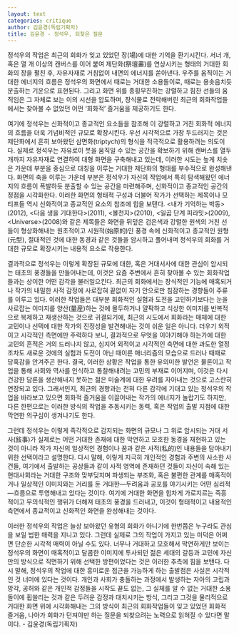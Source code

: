 ```yaml
---
layout: text
categories: critique
author: 김윤경(독립기획자)
title: 김윤경 - 정석우, 되찾은 질문
---
```


정석우의 작업은 최근의 회화가 잊고 있었던 장(場)에 대한 기억을 환기시킨다. 서너 개, 혹은 열 개 이상의 캔버스를 이어 붙여 제단화(祭壇畵)를 연상시키는 형태의 거대한 회화의 장을 펼친 후, 자유자재로 거침없이 내면의 에너지를 쏟아낸다. 우주를 움직이는 거대한 에너지의 흐름은 정석우의 화면에서 때로는 거대한 소용돌이로, 때로는 용솟음치듯 분출하는 기운으로 표현된다. 그리고 화면 위를 종횡무진하는 강렬하고 힘찬 선들의 움직임은 그 자체로 보는 이의 시선을 압도하며, 장식물로 전락해버린 최근의 회화작업들에서는 찾아볼 수 없었던 어떤 ‘회화적’ 즐거움을 제공하기도 한다.

여기에 정석우는 신화적이고 종교적인 요소들을 참조해 이 강렬하고 거친 회화적 에너지의 흐름을 더욱 기념비적인 규모로 확장시킨다. 우선 시각적으로 가장 두드러지는 것은 제단화에서 흔히 보아왔던 삼면화(triptych)의 형식을 적극적으로 활용하려는 의도이다. 실제로 정석우는 자유로이 붓을 움직일 수 있는 공간을 확보하기 위해 캔버스를 열두 개까지 자유자재로 연결하여 대형 화면을 구축해내고 있는데, 이러한 시도는 높게 치솟은 가운데 부분을 중심으로 대칭을 이루는 거대한 제단화의 형태를 부수적으로 완성해낸다. 화면의 축을 이루는 가운데 부분은 정석우가 자신의 작업에서 특히 탐색해왔던 에너지의 흐름이 폭발하듯 분출할 수 있는 공간을 마련해주며, 신화적이고 종교적인 공간의 정점을 시각화한다. 이러한 화면의 형태적 구성과 더불어 작가가 선택하는 제목이나 모티프들 역시 신화적이고 종교적인 요소의 참조에 힘을 보탠다. \<내가 기억하는 박동\>(2012), \<다음 생을 기대한다\>(2011), \<볼천지\>(2010), \<일곱 단계 피라밋\>(2009), \<Universe\>(2008)와 같은 제목들은 화면을 뒤덮은 검은색과 강렬한 원색의 거친 선들이 형상화해내는 원초적이고 시원적(始原的)인 풍경 속에 신화적이고 종교적인 원형(元型), 절대적인 것에 대한 동경과 같은 것들을 암시하고 풀어내며 정석우의 회화를 거대한 규모로 확장시키는 내용적 요소로 작용한다.

결과적으로 정석우는 이렇게 확장된 규모에 대한, 혹은 거대서사에 대한 관심이 암시되는 태초의 풍경들을 만들어내는데, 이것은 요즘 주변에서 흔히 찾아볼 수 있는 회화작업들과는 상이한 어떤 감각을 불러일으킨다. 최근의 회화에서는 장식적인 기능에 매혹되거나 작가의 내밀한 사적 감정에 사로잡혀 끝없이 자기 안으로만 침잠하는 경향들이 주류를 이루고 있다. 이러한 작업들은 대부분 회화적인 실험과 도전을 고민하기보다는 눈을 사로잡는 이미지를 양산(量産)하는 것에 몰두하거나 얄팍하고 식상한 이미지를 반복적으로 복제하고 재생산하는 것으로 귀결되기에, 최근의 시도에서 회화라는 매체에 대한 고민이나 선택에 대한 작가의 진정성을 발견해내는 것이 쉬운 일은 아니다. 더우기 외적이고 시각적인 측면에만 주력하다 보니, 결과적으로 무엇을 이야기해야 하는가에 대한 고민의 흔적은 거의 드러나지 않고, 심지어 외적이고 시각적인 측면에 대한 과도한 열정조차도 새로운 것에의 실험과 도전이 아닌 때이른 매너리즘의 모습으로 드러나 때때로 당혹감을 안겨주곤 한다. 결국, 이러한 상황은 작업을 통한 유의미한 발언은 물론이고 작업을 통해 사회와 역사를 인식하고 통찰해내려는 고민의 부재로 이어지며, 이것은 다시 건강한 담론을 생산해내지 못하는 젊은 미술계에 대한 우려를 자아내는 것으로 고스란히 연장되고 있다. 그래서인지, 최근의 경향과는 전혀 다른 감각에 기대고 있는 정석우의 작업을 바라보고 있으면 회화적 즐거움을 이끌어내는 작가의 에너지가 놀랍기도 하지만, 다른 한편으로는 이러한 방식의 작업을 추동시키는 동력, 혹은 작업의 출발 지점에 대한 막연한 의구심이 생겨나기도 한다. 

그런데 정석우는 이렇게 즉각적으로 감지되는 화면의 규모나 그 위로 암시되는 거대 서사(敍事)가 실제로는 어떤 거대한 존재에 대한 막연하고 모호한 동경을 재현하고 있는 것이 아니라 작가 자신의 일상적인 경험이나 꿈과 같은 사적(私的)인 내용들을 담아내기 위한 선택이라고 설명한다. 다시 말해, 이맇게 지극히 개인적인 경험과 주변의 사소한 사건들, 여기에서 출발하는 공상들과 같이 사적 영역에 존재하던 것들이 자신이 속해 있는 현대사회라는 거대한 구조와 맞부딪치며 파생되는 부조화, 혹은 불편한 관계를 매혹적이거나 일상적인 이미지와는 거리를 둔 거대한—두려움과 공포를 야기시키는 어떤 심리적—흐름으로 투영해내고 있다는 것이다. 여기에 거대한 화면을 힘차게 가로지르는 즉흥적이고 무의식적인 행위가 더해져 태초의 풍경을 드러내고, 이것이 형태적이고 내용적인 측면에서 종교적이고 신화적인 화면을 완성해내는 것이다. 

이러한 정석우의 작업은 늘상 보아왔던 유형의 회화가 아니기에 한번쯤은 누구라도 관심을 보일 법한 매력을 지니고 있다. 그런데 실제로 그의 작업이 가지고 있는 미덕은 어쩌면 단순한 시각적 매력이 아닐 수도 있다. 너무나 거대하고 모호해서 막연하게만 보이는 정석우의 화면이 매혹적이고 달콤한 이미지에 투사되던 젊은 세대의 갈등과 고민에 자신만의 방식으로 직면하기 위해 선택한 방편이었다는 것은 이러한 추측에 힘을 보탠다. 다시 말해, 정석우의 작업에 대한 흥미로운 접근을 가능하게 하는 출발점은 사실은 시각적인 것 너머에 있다는 것이다. 개인과 사회가 충돌하는 과정에서 발생하는 자아의 고립과 망각, 공허와 같은 개인적 감정들을 시작도 끝도 없는, 그 실체를 알 수 없는 거대한 소용돌이에 휩쓸리는 것과 같은 두려운 감정과 대치시키는 방식, 그리고 그것을 물리적으로 거대한 화면 위에 시각화해내는 그의 방식이 최근의 회화작업들이 잊고 있었던 회화적 즐거움, 나아가 회화가 던져야만 하는 질문을 되찾으려는 노력으로 읽혀질 수 있다면 말이다. - 김윤경(독립기획자)
